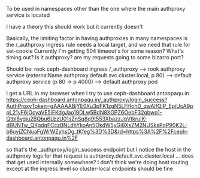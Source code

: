 To be used in namespaces other than the one where the main authproxy service is located

I have a theory this should work but it currently doesn't

Basically, the limiting factor in having authproxies in many namespaces is the /_authproxy ingress rule needs a local target, and we need that rule for set-cookie
Currently I'm getting 504 timeout's for some reason?
What's timing out? Is it authproxy? are my requests going to some bizarro port?

Should be:
    rook ceph-dashboard ingress /_authproxy
    --> rook authproxy service (externalName authproxy.default.svc.cluster.local, p 80)
    --> default authproxy service (p 80 -> p 4000)
    --> default authproxy pod

I get a URL in my browser when I try to use ceph-dashboard.antonpaqu.in
    https://ceph-dashboard.antonpaqu.in/_authproxy/login_success?AuthProxyToken=gAAAAABjYE0Xu3pFK1zgN5LFHohD_qwAlfQlP_EpjUoA9ppL21yF6jOcyaVE5iFKdgJao19DLw5BdN8XGPZ6OebF32qbwo1-Qtbl8vgiu2BQbu6LbzU01sZnSq8q9t553XbazzJqVtkruIK-dBUNTw_QKgdqFCczBNLdhYkoAn5OkdW5yGj8XsZM2NUSksPqP90K2L-b6uyjZCNuaFgWrWZyhsDg_tKfeg%3D%3D&rd=https%3A%2F%2Fceph-dashboard.antonpaqu.in%2F

so that's the _authproxy/login_success endpoint
but I notice the host in the authproxy logs for that request is authproxy.default.svc.cluster.local
... does that get used internally somewhere? I don't think we're doing host routing except at the ingress level so cluster-local endpoints should be fine